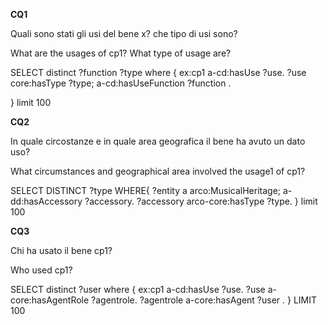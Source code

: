 **CQ1**

Quali sono stati gli usi del bene x? che tipo di usi sono?

What are the usages of cp1? What type of usage are?

SELECT distinct ?function ?type where {
ex:cp1 a-cd:hasUse ?use.
?use core:hasType ?type;
a-cd:hasUseFunction ?function .

}
limit 100

**CQ2**

In quale circostanze e in quale area geografica il bene ha avuto un dato uso?

What circumstances and geographical area involved the usage1 of cp1?

SELECT DISTINCT ?type WHERE{
?entity a arco:MusicalHeritage;
a-dd:hasAccessory ?accessory.
?accessory arco-core:hasType ?type.
}
limit 100

**CQ3**

Chi ha usato il bene cp1?

Who used cp1?

SELECT distinct ?user where {
ex:cp1 a-cd:hasUse ?use.
?use a-core:hasAgentRole ?agentrole.
?agentrole a-core:hasAgent ?user .
}
LIMIT 100
